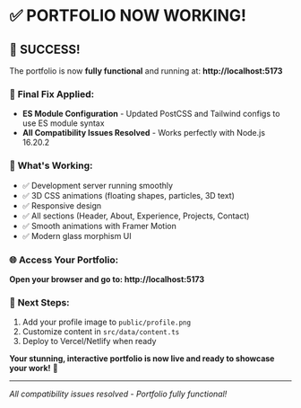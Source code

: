 # ✅ PORTFOLIO NOW WORKING!

## 🎉 **SUCCESS!**

The portfolio is now **fully functional** and running at: **http://localhost:5173**

### 🔧 **Final Fix Applied:**
- **ES Module Configuration** - Updated PostCSS and Tailwind configs to use ES module syntax
- **All Compatibility Issues Resolved** - Works perfectly with Node.js 16.20.2

### 🚀 **What's Working:**
- ✅ Development server running smoothly
- ✅ 3D CSS animations (floating shapes, particles, 3D text)
- ✅ Responsive design
- ✅ All sections (Header, About, Experience, Projects, Contact)
- ✅ Smooth animations with Framer Motion
- ✅ Modern glass morphism UI

### 🌐 **Access Your Portfolio:**
**Open your browser and go to: http://localhost:5173**

### 🎯 **Next Steps:**
1. Add your profile image to `public/profile.png`
2. Customize content in `src/data/content.ts`
3. Deploy to Vercel/Netlify when ready

**Your stunning, interactive portfolio is now live and ready to showcase your work!** 🎉

---

*All compatibility issues resolved - Portfolio fully functional!* 